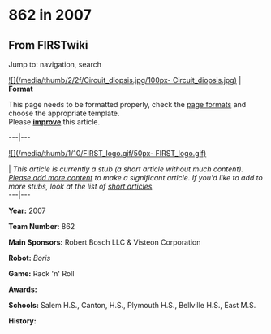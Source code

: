 # 862 in 2007

## From FIRSTwiki

Jump to: navigation, search

[![](/media/thumb/2/2f/Circuit_diopsis.jpg/100px-
Circuit_diopsis.jpg)](Image:Circuit_diopsis.jpg) | **Format**

This page needs to be formatted properly, check the [page formats](FIRSTwiki:Page_formats "FIRSTwiki:Page formats") and choose the appropriate template.<br>
Please **[improve](http://firstwiki.net/index.php?title=862_in_2007&action=edit "http://firstwiki.net/index.php?title=862_in_2007&action=edit")** this article.

---|---

[![](/media/thumb/1/10/FIRST_logo.gif/50px-
FIRST_logo.gif)](Image:FIRST_logo.gif)

| _This article is currently a stub (a short article without much content). [Please add more content](http://firstwiki.net/index.php?title=862_in_2007&action=edit "http://firstwiki.net/index.php?title=862_in_2007&action=edit") to make a significant article. If you'd like to add to more stubs, look at the list of [short articles](Special:Shortpages "Special:Shortpages")._<br>
---|---

**Year:** 2007

**Team Number:** 862

**Main Sponsors:** Robert Bosch LLC & Visteon Corporation

**Robot:** _Boris_

**Game:** Rack 'n' Roll

**Awards:**

**Schools:** Salem H.S., Canton, H.S., Plymouth H.S., Bellville H.S., East M.S.

**History:**
